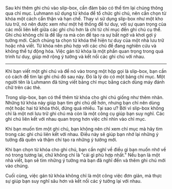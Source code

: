 
Sau khi thêm ghi chú vào slip-box, cần đảm bảo có thể tìm lại chúng thông qua chỉ mục. Luhmann sử dụng từ khóa để tổ chức ghi chú, nên cần chọn từ khóa một cách cẩn thận và hạn chế. Thay vì sử dụng slip-box như một kho lưu trữ, nó nên được xem như một hệ thống để tư duy, với sự quan trọng của các mối liên kết giữa các ghi chú hơn là chỉ từ chỉ mục đến ghi chú cụ thể. Ghi chú không chỉ là để lấy ra mà còn để tạo ra sự bất ngờ và khơi gợi ý tưởng mới. Cách chúng ta chọn từ khóa thể hiện tư duy của một nhà lưu trữ hoặc nhà viết. Từ khóa nên phù hợp với các chủ đề đang nghiên cứu và không thể tự động hóa. Việc gán từ khóa là một phần quan trọng trong quá trình tư duy, giúp mở rộng ý tưởng và kết nối các ghi chú với nhau.

---
Khi bạn viết một ghi chú và để nó vào trong một hộp gọi là slip-box, bạn cần có cách để tìm lại ghi chú đó sau này. Đó là lý do có một bảng chỉ mục. Một người tên là Luhmann đã từng viết bảng chỉ mục bằng cách dùng máy đánh chữ trên các thẻ.

Trong slip-box, bạn có thể thêm từ khóa cho ghi chú giống như thêm nhãn. Những từ khóa này giúp bạn tìm ghi chú dễ hơn, nhưng bạn chỉ nên dùng một hoặc hai từ khóa thôi, đừng quá nhiều. Tại sao ư? Bởi vì slip-box không chỉ là một nơi lưu trữ ghi chú mà còn là một công cụ giúp bạn suy nghĩ. Các ghi chú liên kết với nhau quan trọng hơn việc chỉ nhìn vào chỉ mục.

Khi bạn muốn tìm một ghi chú, bạn không nên chỉ xem chỉ mục mà hãy tìm trong các ghi chú liên kết với nhau. Điều này sẽ giúp bạn nhớ lại những ý tưởng đã quên và thậm chí tạo ra những ý tưởng mới.

Khi bạn chọn từ khóa cho ghi chú, bạn cần nghĩ về điều gì bạn muốn nhớ về nó trong tương lai, chứ không chỉ là "cái gì phù hợp nhất." Nếu bạn là một nhà viết, bạn sẽ tìm những ý tưởng mà bạn đã nghĩ đến và thêm ghi chú mới vào chúng.

Cuối cùng, việc gán từ khóa không chỉ là một công việc đơn giản, mà thực sự giúp bạn suy nghĩ sâu hơn và kết nối các ý tưởng lại với nhau.